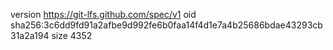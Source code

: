 version https://git-lfs.github.com/spec/v1
oid sha256:3c6dd9fd91a2afbe9d992fe6b0faa14f4d1e7a4b25686bdae43293cb31a2a194
size 4352
